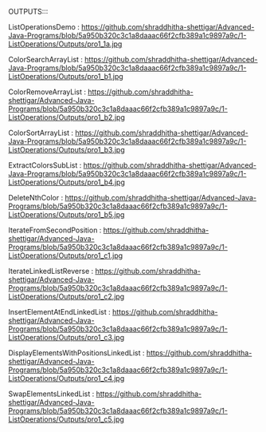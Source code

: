 OUTPUTS:::

ListOperationsDemo : https://github.com/shraddhitha-shettigar/Advanced-Java-Programs/blob/5a950b320c3c1a8daaac66f2cfb389a1c9897a9c/1-ListOperations/Outputs/pro1_1a.jpg

ColorSearchArrayList : https://github.com/shraddhitha-shettigar/Advanced-Java-Programs/blob/5a950b320c3c1a8daaac66f2cfb389a1c9897a9c/1-ListOperations/Outputs/pro1_b1.jpg

ColorRemoveArrayList : https://github.com/shraddhitha-shettigar/Advanced-Java-Programs/blob/5a950b320c3c1a8daaac66f2cfb389a1c9897a9c/1-ListOperations/Outputs/pro1_b2.jpg

ColorSortArrayList : https://github.com/shraddhitha-shettigar/Advanced-Java-Programs/blob/5a950b320c3c1a8daaac66f2cfb389a1c9897a9c/1-ListOperations/Outputs/pro1_b3.jpg

ExtractColorsSubList : https://github.com/shraddhitha-shettigar/Advanced-Java-Programs/blob/5a950b320c3c1a8daaac66f2cfb389a1c9897a9c/1-ListOperations/Outputs/pro1_b4.jpg

DeleteNthColor : https://github.com/shraddhitha-shettigar/Advanced-Java-Programs/blob/5a950b320c3c1a8daaac66f2cfb389a1c9897a9c/1-ListOperations/Outputs/pro1_b5.jpg

IterateFromSecondPosition : https://github.com/shraddhitha-shettigar/Advanced-Java-Programs/blob/5a950b320c3c1a8daaac66f2cfb389a1c9897a9c/1-ListOperations/Outputs/pro1_c1.jpg

IterateLinkedListReverse : https://github.com/shraddhitha-shettigar/Advanced-Java-Programs/blob/5a950b320c3c1a8daaac66f2cfb389a1c9897a9c/1-ListOperations/Outputs/pro1_c2.jpg

InsertElementAtEndLinkedList : https://github.com/shraddhitha-shettigar/Advanced-Java-Programs/blob/5a950b320c3c1a8daaac66f2cfb389a1c9897a9c/1-ListOperations/Outputs/pro1_c3.jpg

DisplayElementsWithPositionsLinkedList : https://github.com/shraddhitha-shettigar/Advanced-Java-Programs/blob/5a950b320c3c1a8daaac66f2cfb389a1c9897a9c/1-ListOperations/Outputs/pro1_c4.jpg

SwapElementsLinkedList : https://github.com/shraddhitha-shettigar/Advanced-Java-Programs/blob/5a950b320c3c1a8daaac66f2cfb389a1c9897a9c/1-ListOperations/Outputs/pro1_c5.jpg


